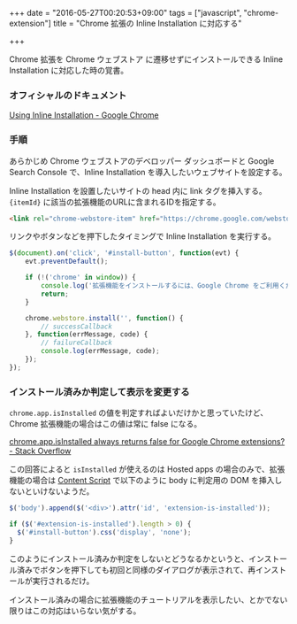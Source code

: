 +++
date = "2016-05-27T00:20:53+09:00"
tags = ["javascript", "chrome-extension"]
title = "Chrome 拡張の Inline Installation に対応する"

+++

Chrome 拡張を Chrome ウェブストア に遷移せずにインストールできる Inline Installation に対応した時の覚書。

<!--more-->

### オフィシャルのドキュメント

[Using Inline Installation - Google Chrome](https://developer.chrome.com/webstore/inline_installation)

### 手順

あらかじめ Chrome ウェブストアのデベロッパー ダッシュボードと Google Search Console で、Inline Installation を導入したいウェブサイトを設定する。

Inline Installation を設置したいサイトの head 内に link タグを挿入する。`{itemId}` に該当の拡張機能のURLに含まれるIDを指定する。

```html
<link rel="chrome-webstore-item" href="https://chrome.google.com/webstore/detail/{itemId}">
```

リンクやボタンなどを押下したタイミングで Inline Installation を実行する。

```javascript
$(document).on('click', '#install-button', function(evt) {
    evt.preventDefault();

    if (!('chrome' in window)) {
        console.log('拡張機能をインストールするには、Google Chrome をご利用ください');
        return;
    }

    chrome.webstore.install('', function() {
        // successCallback
    }, function(errMessage, code) {
        // failureCallback
        console.log(errMessage, code);
    });
});
```

### インストール済みか判定して表示を変更する

`chrome.app.isInstalled` の値を判定すればよいだけかと思っていたけど、Chrome 拡張機能の場合はこの値は常に false になる。

[chrome.app.isInstalled always returns false for Google Chrome extensions? - Stack Overflow](http://stackoverflow.com/questions/18275960/chrome-app-isinstalled-always-returns-false-for-google-chrome-extensions)

この回答によると `isInstalled` が使えるのは Hosted apps の場合のみで、拡張機能の場合は [Content Script](https://developer.chrome.com/extensions/content_scripts) で以下のように body に判定用の DOM を挿入しないといけないようだ。

```javascript
$('body').append($('<div>').attr('id', 'extension-is-installed'));
```

```javascript
if ($('#extension-is-installed').length > 0) {
  $('#install-button').css('display', 'none');
}
```

このようにインストール済みか判定をしないとどうなるかというと、インストール済みでボタンを押下しても初回と同様のダイアログが表示されて、再インストールが実行されるだけ。

インストール済みの場合に拡張機能のチュートリアルを表示したい、とかでない限りはこの対応はいらない気がする。

